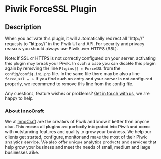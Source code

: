 # Piwik ForceSSL Plugin

## Description

When you activate this plugin, it will automatically redirect all "http://" requests to "https://" in the Piwik UI and API.
For security and privacy reasons you should always use Piwik over HTTPS (SSL).

Note: If SSL or HTTPS is not correctly configured on your server, activating this plugin may break your Piwik. In such 
a case you can disable this plugin again by removing the line `Plugins[] = ForceSSL` from the `config/config.ini.php` file. 
In the same file there may be also a line `force_ssl = 1`. If you find such an entry and your server is not configured properly,
 we recommend to remove this line from the config file.

Any questions, feature wishes or problems? [Get in touch with us](https://www.innocraft.com), we are happy to help.

### About InnoCraft

We at [InnoCraft](https://www.innocraft.com) are the creators of Piwik and know it better than anyone else. This means all plugins are perfectly integrated into Piwik and come with outstanding features and quality to grow your business. We help our clients get started, configure, monitor and make the most of their Piwik analytics service. We also offer unique analytics products and services that help grow your business and meet the needs of small, medium and large businesses alike.

